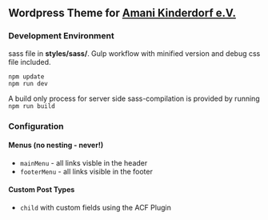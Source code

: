 ## Wordpress Theme for <a href="https://amani-kinderdorf.de">Amani Kinderdorf e.V.</a>

### Development Environment
sass file in **styles/sass/**. Gulp workflow with minified version and debug css file included.

```
npm update
npm run dev
```
A build only process for server side sass-compilation is provided by running `npm run build`

### Configuration

#### Menus (no nesting - never!)
+ `mainMenu` - all links visble in the header
+ `footerMenu` - all links visible in the footer

#### Custom Post Types
+ `child` with custom fields using the ACF Plugin
